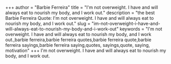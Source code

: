 +++
author = "Barbie Ferreira"
title = "I'm not overweight. I have and will always eat to nourish my body, and I work out."
description = "the best Barbie Ferreira Quote: I'm not overweight. I have and will always eat to nourish my body, and I work out."
slug = "im-not-overweight-i-have-and-will-always-eat-to-nourish-my-body-and-i-work-out"
keywords = "I'm not overweight. I have and will always eat to nourish my body, and I work out.,barbie ferreira,barbie ferreira quotes,barbie ferreira quote,barbie ferreira sayings,barbie ferreira saying,quotes, sayings,quote, saying, motivation"
+++
I'm not overweight. I have and will always eat to nourish my body, and I work out.
